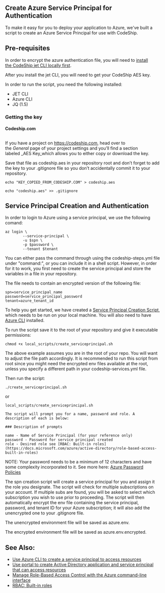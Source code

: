 ## Create Azure Service Principal for Authentication

To make it easy for you to deploy your application to Azure, we've built a script to create an Azure Service Principal for use with CodeShip.

## Pre-requisites

In order to encrypt the azure authentication file, you will need to [install the CodeShip jet CLI locally first](https://documentation.codeship.com/pro/getting-started/installation/).

After you install the jet CLI, you will need to get your CodeShip AES key.

In order to run the script, you need the following installed:

- JET CLI
- Azure CLI
- JQ (1.5)

### Getting the key

#### Codeship.com

## 

If you have a project on https://codeship.com, head over to the _General_ page of your project settings and you’ll find a section labeled _AES Key_which allows you to either copy or download the key.

Save that file as codeship.aes in your repository root and don’t forget to add the key to your .gitignore file so you don’t accidentally commit it to your repository.

```
echo "KEY_COPIED_FROM_CODESHIP.COM" > codeship.aes

echo "codeship.aes" >> .gitignore
```

## Service Principal Creation and Authentication

In order to login to Azure using a service principal, we use the following comand:

```
az login \
        --service-principal \
        -u $spn \
        -p $password \
        --tenant $tenant
```

You can either pass the command through using the codeship-steps.yml file under "command:", or you can include it in a shell script. However, in order for it to work, you first need to create the service principal and store the variables in a file in your repository.

The file needs to contain an encrypted version of the following file:

```
spn=service_principal_name
password=service_principal_password
tenant=azure_tenant_id
```

To help you get started, we have created a [Service Principal Creation Script](local_scripts/create_serviceprincipal.sh), which needs to be run on your local machine. You will also need to have [Azure CLI](https://docs.microsoft.com/azure/xplat-cli-install) installed. 

To run the script save it to the root of your repository and give it executable permissions:

```
chmod +x local_scripts/create_serviceprincipal.sh
```
The above example assumes you are in the root of your repo. You will want to adjust the file path accordingly. It is recommended to run this script from root since you might need the encrypted env files available at the root, unless you specify a different path in your codeship-services.yml file.

Then run the script: 
```
./create_serviceprincipal.sh
```
or
```
local_scripts/create_serviceprincipal.sh
```
```
The script will prompt you for a name, password and role. A description of each is below: 

### Description of prompts 

name - Name of Service Principal (for your reference only)
password - Password for service principal created
role - Desired role see [RBAC: Built-in roles](https://docs.microsoft.com/azure/active-directory/role-based-access-built-in-roles)
```

NOTE: Your password needs to be a minimum of 12 characters and have some complexity incorporated to it. See more here: [Azure Password Policies](https://docs.microsoft.com/en-us/azure/active-directory/active-directory-passwords-policy)

The spn creation script will create a service principal for you and assign it the role you designate. The script will check for multiple subscriptions on your account. If multiple subs are found, you will be asked to select which subscription you wish to use prior to proceeding. The script will then automatically encrypt the env file containing the service principal, password, and tenant ID for your Azure subscription; it will also add the unencrypted one to your .gitignore file. 

The unencrypted environment file will be saved as azure.env.

The encrypted environment file will be saved as azure.env.encrypted.

## See Also:

- [Use Azure CLI to create a service principal to access resources](https://docs.microsoft.com/azure/azure-resource-manager/resource-group-authenticate-service-principal-cli)
- [Use portal to create Active Directory application and service principal that can access resources](https://docs.microsoft.com/azure/azure-resource-manager/resource-group-create-service-principal-portal)
- [Manage Role-Based Access Control with the Azure command-line interface](https://docs.microsoft.com/azure/active-directory/role-based-access-control-manage-access-azure-cli)
- [RBAC: Built-in roles](https://docs.microsoft.com/azure/active-directory/role-based-access-built-in-roles)